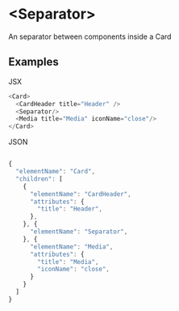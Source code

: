 # &lt;Separator&gt;

An separator between components inside a Card

## Examples

JSX
```js
<Card>
  <CardHeader title="Header" />
  <Separator/>
  <Media title="Media" iconName="close"/>
</Card>
```

JSON
```js

{
  "elementName": "Card",
  "children": [
    {
      "elementName": "CardHeader",
      "attributes": {
        "title": "Header",
      },
    }, {
      "elementName": "Separator",
    }, {
      "elementName": "Media",
      "attributes": {
        "title": "Media",
        "iconName": "close",
      }
    }
  ]
}
```
